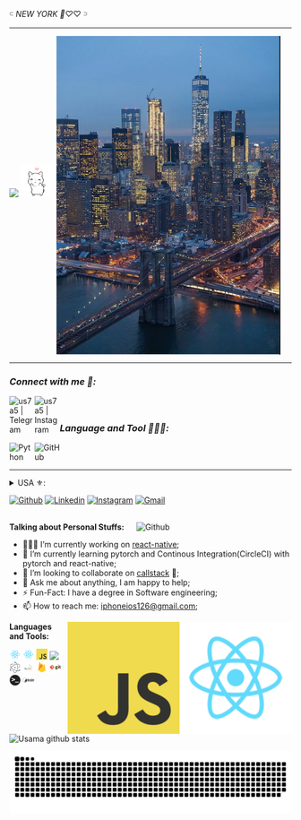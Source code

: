  𓍹 _NEW YORK 🧸♡_♡ 𓍻

---
<a href="https://hits.seeyoufarm.com"><img src="https://hits.seeyoufarm.com/api/count/incr/badge.svg?url=https%3A%2F%2Fgithub.com%2FANL0KE%2Fhit-counter&count_bg=%23C592CB&title_bg=%23171717&icon=&icon_color=%23AE8BB2&title=Profile+views&edge_flat=false"/></a>  <img src = "https://raw.githubusercontent.com/Bottom-T/Bottom-T//master/kimo-Gif/danslove.gif" width = "60px" /> 
<img align="center" src="https://raw.githubusercontent.com/Bottom-T/Bottom-T//master/kimo-Pics/386b3d57df9f613c89ff1c0d6e003676.jpg" width = "400px" />

---

### _Connect with me 📱:_

[<img align="left" alt="us7a5 | Telegram" width="45px" src="https://img.icons8.com/nolan/120/telegram-app.png" />][telegram] 
[<img align="left" alt="us7a5 | Instagram" width="45px" src="https://img.icons8.com/nolan/100/instagram-new.png" />][instagram]


###
<br />

### _Language and Tool 👨🏻‍💻:_

<img align="left" alt="Python" width="45px" src="https://img.icons8.com/nolan/96/python.png" />
<img align="left" alt="GitHub" width="45px" src="https://img.icons8.com/nolan/120/github.png" />

<br />
<br />

---


<details>
  <summary> USA ⚜️:</summary>
  <img align="center" src="http://github-readme-streak-stats.herokuapp.com?user=Bottom-T&theme=material-palenight" alt="Bottom-T" /></p>
  <img align="center" src="https://github-readme-stats.vercel.app/api?username=Bottom-T&show_icons=true&theme=material-palenight&locale=en" alt="Bottom-T" /></p>
</details>

[telegram]: https://t.me/us7a5
[instagram]: https://instagram.com/iiiiam.mina



[![Github](https://img.shields.io/badge/-Github-000?style=flat&logo=Github&logoColor=white)](https://github.com/Bottom-T/)
[![Linkedin](https://img.shields.io/badge/-LinkedIn-blue?style=flat&logo=Linkedin&logoColor=white)](https://www.linkedin.com/mwlite/in/new-york-mi-bb7b23221)
[![Instagram](https://img.shields.io/badge/-Instagram-c13584?style=flat&labelColor=c13584&logo=instagram&logoColor=white)](https://www.instagram.com/iiiiam_mina/)
[![Gmail](https://img.shields.io/badge/-Gmail-c14438?style=flat&logo=Gmail&logoColor=white)](iphoneios126@gmail.com)
<br />
<br />

  <img width="55%" align="right" alt="Github" src="https://raw.githubusercontent.com/onimur/.github/master/.resources/git-header.svg" />
  
  
**Talking about Personal Stuffs:**


- 👨🏽‍💻 I’m currently working on [react-native](https://github.com/facebook/react-native);
- 🌱 I’m currently learning pytorch and Continous Integration(CircleCI) with pytorch and react-native; 
- 👯 I’m looking to collaborate on [callstack](https://github.com/callstack) 🤝;
- 💬 Ask me about anything, I am happy to help;
- ⚡️ Fun-Fact: I have a degree in Software engineering;
- 📫 How to reach me: iphoneios126@gmail.com;



<img height="200" align="right" src="https://raw.githubusercontent.com/github/explore/80688e429a7d4ef2fca1e82350fe8e3517d3494d/topics/react-native/react-native.png">
<img height="200" align="right"  src="https://raw.githubusercontent.com/github/explore/59009b1589a883459c0ae19044e3e7e3ec0c4e0a/topics/javascript/javascript.png">

**Languages and Tools:**  

<code><img height="20" src="https://raw.githubusercontent.com/github/explore/80688e429a7d4ef2fca1e82350fe8e3517d3494d/topics/react-native/react-native.png"></code>
<code><img height="20" src="https://raw.githubusercontent.com/github/explore/80688e429a7d4ef2fca1e82350fe8e3517d3494d/topics/react/react.png"></code>
<code><img height="20" src="https://raw.githubusercontent.com/github/explore/59009b1589a883459c0ae19044e3e7e3ec0c4e0a/topics/javascript/javascript.png"></code>
<code><img height="20" src="https://avatars1.githubusercontent.com/ml/7?s=400&v=4"></code>
<code><img height="20" src="https://raw.githubusercontent.com/github/explore/80688e429a7d4ef2fca1e82350fe8e3517d3494d/topics/electron/electron.png"></code>
<code><img height="20" src="https://raw.githubusercontent.com/github/explore/80688e429a7d4ef2fca1e82350fe8e3517d3494d/topics/mysql/mysql.png"></code>
<code><img height="20" src="https://raw.githubusercontent.com/github/explore/80688e429a7d4ef2fca1e82350fe8e3517d3494d/topics/firebase/firebase.png"></code>
<code><img height="20" src="https://raw.githubusercontent.com/github/explore/80688e429a7d4ef2fca1e82350fe8e3517d3494d/topics/git/git.png"></code>
<code><img height="20" src="https://raw.githubusercontent.com/github/explore/80688e429a7d4ef2fca1e82350fe8e3517d3494d/topics/terminal/terminal.png"></code>
<code><img height="20" src="https://raw.githubusercontent.com/github/explore/80688e429a7d4ef2fca1e82350fe8e3517d3494d/topics/bash/bash.png"></code>

![Usama github stats](https://github-readme-stats.vercel.app/api?username=Bottom-T&show_icons=true&hide_border=true)

![](https://github.com/Platane/snk/raw/output/github-contribution-grid-snake.svg)



